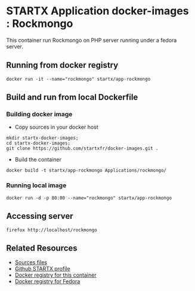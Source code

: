 # STARTX Application docker-images : Rockmongo
This container run Rockmongo on PHP server running under a fedora server. 

## Running from docker registry
	docker run -it --name="rockmongo" startx/app-rockmongo

## Build and run from local Dockerfile
### Building docker image
* Copy sources in your docker host 
```
mkdir startx-docker-images; 
cd startx-docker-images;
git clone https://github.com/startxfr/docker-images.git .
```
* Build the container
```
docker build -t startx/app-rockmongo Applications/rockmongo/
```
### Running local image

	docker run -d -p 80:80 --name="rockmongo" startx/app-rockmongo

## Accessing server

	firefox http://localhost/rockmongo

## Related Resources
* [Sources files](https://github.com/startxfr/docker-images/tree/master/Applications/rockmongo)
* [Github STARTX profile](https://github.com/startxfr/docker-images)
* [Docker registry for this container](https://registry.hub.docker.com/u/startx/app-rockmongo/)
* [Docker registry for Fedora](https://registry.hub.docker.com/u/fedora/)


